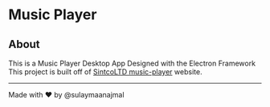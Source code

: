 # Music Player
 ## About

 This is a Music Player Desktop App Designed with the Electron Framework This project is built off of [SintcoLTD music-player](https://github.com/SintcoLTD/music-player) website.

 ---

Made with ❤️ by @sulaymaanajmal